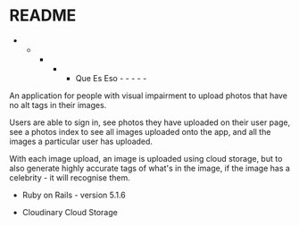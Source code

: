 # README

- - - - - Que Es Eso - - - - -

An application for people with visual impairment to upload photos that have no alt tags in their images.

Users are able to sign in, see photos they have uploaded on their user page, see a photos index to see all
images uploaded onto the app, and all the images a particular user has uploaded.

With each image upload, an image is uploaded using cloud storage, but to also generate highly accurate
tags of what's in the image, if the image has a celebrity - it will recognise them.

* Ruby on Rails - version 5.1.6

* Cloudinary Cloud Storage
